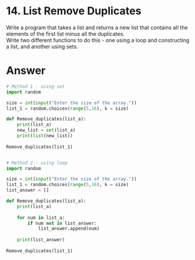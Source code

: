 # 14. List Remove Duplicates

Write a program that takes a list and returns a new list that contains all the elements of the first list minus all the duplicates.   
Write two different functions to do this - one using a loop and constructing a list, and another using sets.   

# Answer

```python
# Method 1 - using set
import random

size = int(input("Enter the size of the array."))
list_1 = random.choices(range(5,16), k = size)

def Remove_duplicates(list_a):
    print(list_a)
    new_list = set(list_a)
    print(list(new_list))
    
Remove_duplicates(list_1)


# Method 2 - using loop
import random

size = int(input("Enter the size of the array."))
list_1 = random.choices(range(5,16), k = size)
list_answer = []

def Remove_duplicates(list_a):
    print(list_a)
    
    for num in list_a:
        if num not in list_answer:
            list_answer.append(num)
    
    print(list_answer)
    
Remove_duplicates(list_1)
```
